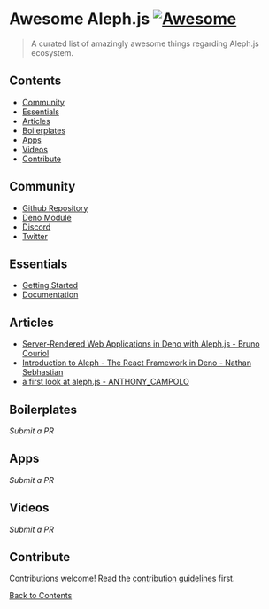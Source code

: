 # Awesome Aleph.js [![Awesome](https://awesome.re/badge.svg)](https://awesome.re)

> A curated list of amazingly awesome things regarding Aleph.js ecosystem.

## Contents

- [Community](#Community)
- [Essentials](#Essentials)
- [Articles](#Articles)
- [Boilerplates](#Boilerplates)
- [Apps](#Apps)
- [Videos](#Videos)
- [Contribute](#Contribute)

## Community

- [Github Repository](https://github.com/alephjs/aleph.js)
- [Deno Module](https://deno.land/x/aleph@v0.3.0-alpha.8)
- [Discord](https://discord.gg/pWGdS7sAqD)
- [Twitter](https://twitter.com/alephjs)

## Essentials

- [Getting Started](https://alephjs.org/docs/get-started)
- [Documentation](https://alephjs.org/docs)

## Articles

- [Server-Rendered Web Applications in Deno with Aleph.js - Bruno Couriol](https://www.infoq.com/news/2020/11/aleph-deno-web-app-nextJS/)
- [Introduction to Aleph - The React Framework in Deno - Nathan Sebhastian](https://blog.bitsrc.io/introduction-to-aleph-the-react-framework-in-deno-322ec26d0fa9)
- [a first look at aleph.js - ANTHONY_CAMPOLO](https://dev.to/ajcwebdev/a-first-look-at-aleph-js-2jgh)

## Boilerplates

_Submit a PR_

## Apps

_Submit a PR_

## Videos

_Submit a PR_

## Contribute

Contributions welcome! Read the [contribution guidelines](contributing.md) first.

[Back to Contents](#Contents)
